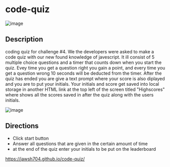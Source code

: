 # code-quiz

![image](https://user-images.githubusercontent.com/92951480/143806302-b78ecd5c-9ca1-44d6-ac74-3dbc8e83fd8a.png)


## Description

coding quiz for challenge #4. We the developers were asked to make a code quiz with our new found knowledge of javescript. It ill consist of 5 multiple choice questions and
a timer that counts down when you start the quiz. Evey time you get a question right you gain a point, and every time you get a question wrong 10 seconds will be deducted from the timer. After the quiz has ended you are give a text prompt where your score is also diplayed and you are to put your initials. Your initials and score get saved into local storage in another HTML link at the top left of the screen titled "Highscores" where shows all the scores saved in after the quiz along with the users initials.

![image](https://user-images.githubusercontent.com/92951480/143806374-0aef19c7-8133-49b9-a654-42e5c8d00c72.png)

## Directions

* Click start button
* Answer all questions that are given in the certain amount of time
* at the end of the quiz enter your initials to be put on the leaderboard


https://jawsh704.github.io/code-quiz/
